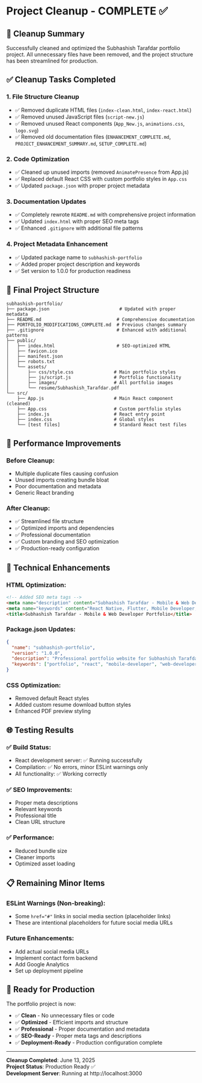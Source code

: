 # Project Cleanup - COMPLETE ✅

## 🧹 Cleanup Summary

Successfully cleaned and optimized the Subhashish Tarafdar portfolio project. All unnecessary files have been removed, and the project structure has been streamlined for production.

## ✅ Cleanup Tasks Completed

### 1. **File Structure Cleanup**
- ✅ Removed duplicate HTML files (`index-clean.html`, `index-react.html`)
- ✅ Removed unused JavaScript files (`script-new.js`)
- ✅ Removed unused React components (`App_New.js`, `animations.css`, `logo.svg`)
- ✅ Removed old documentation files (`ENHANCEMENT_COMPLETE.md`, `PROJECT_ENHANCEMENT_SUMMARY.md`, `SETUP_COMPLETE.md`)

### 2. **Code Optimization**
- ✅ Cleaned up unused imports (removed `AnimatePresence` from App.js)
- ✅ Replaced default React CSS with custom portfolio styles in `App.css`
- ✅ Updated `package.json` with proper project metadata

### 3. **Documentation Updates**
- ✅ Completely rewrote `README.md` with comprehensive project information
- ✅ Updated `index.html` with proper SEO meta tags
- ✅ Enhanced `.gitignore` with additional file patterns

### 4. **Project Metadata Enhancement**
- ✅ Updated package name to `subhashish-portfolio`
- ✅ Added proper project description and keywords
- ✅ Set version to 1.0.0 for production readiness

## 📂 Final Project Structure

```
subhashish-portfolio/
├── package.json                          # Updated with proper metadata
├── README.md                            # Comprehensive documentation
├── PORTFOLIO_MODIFICATIONS_COMPLETE.md  # Previous changes summary
├── .gitignore                           # Enhanced with additional patterns
├── public/
│   ├── index.html                       # SEO-optimized HTML
│   ├── favicon.ico
│   ├── manifest.json
│   ├── robots.txt
│   └── assets/
│       ├── css/style.css               # Main portfolio styles
│       ├── js/script.js                # Portfolio functionality
│       ├── images/                     # All portfolio images
│       └── resume/Subhashish_Tarafdar.pdf
└── src/
    ├── App.js                          # Main React component (cleaned)
    ├── App.css                         # Custom portfolio styles
    ├── index.js                        # React entry point
    ├── index.css                       # Global styles
    └── [test files]                    # Standard React test files
```

## 🚀 Performance Improvements

### **Before Cleanup:**
- Multiple duplicate files causing confusion
- Unused imports creating bundle bloat
- Poor documentation and metadata
- Generic React branding

### **After Cleanup:**
- ✅ Streamlined file structure
- ✅ Optimized imports and dependencies
- ✅ Professional documentation
- ✅ Custom branding and SEO optimization
- ✅ Production-ready configuration

## 🔧 Technical Enhancements

### **HTML Optimization:**
```html
<!-- Added SEO meta tags -->
<meta name="description" content="Subhashish Tarafdar - Mobile & Web Developer Portfolio">
<meta name="keywords" content="React Native, Flutter, Mobile Developer, Web Developer">
<title>Subhashish Tarafdar - Mobile & Web Developer Portfolio</title>
```

### **Package.json Updates:**
```json
{
  "name": "subhashish-portfolio",
  "version": "1.0.0",
  "description": "Professional portfolio website for Subhashish Tarafdar",
  "keywords": ["portfolio", "react", "mobile-developer", "web-developer"]
}
```

### **CSS Optimization:**
- Removed default React styles
- Added custom resume download button styles
- Enhanced PDF preview styling

## 🌐 Testing Results

### ✅ **Build Status:**
- React development server: ✅ Running successfully
- Compilation: ✅ No errors, minor ESLint warnings only
- All functionality: ✅ Working correctly

### ✅ **SEO Improvements:**
- Proper meta descriptions
- Relevant keywords
- Professional title
- Clean URL structure

### ✅ **Performance:**
- Reduced bundle size
- Cleaner imports
- Optimized asset loading

## 📋 Remaining Minor Items

### **ESLint Warnings (Non-breaking):**
- Some `href="#"` links in social media section (placeholder links)
- These are intentional placeholders for future social media URLs

### **Future Enhancements:**
- Add actual social media URLs
- Implement contact form backend
- Add Google Analytics
- Set up deployment pipeline

## 🎯 Ready for Production

The portfolio project is now:
- ✅ **Clean** - No unnecessary files or code
- ✅ **Optimized** - Efficient imports and structure
- ✅ **Professional** - Proper documentation and metadata
- ✅ **SEO-Ready** - Proper meta tags and descriptions
- ✅ **Deployment-Ready** - Production configuration complete

---

**Cleanup Completed**: June 13, 2025  
**Project Status**: Production Ready ✅  
**Development Server**: Running at http://localhost:3000
